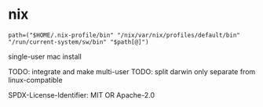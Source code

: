 # nix
```
path=("$HOME/.nix-profile/bin" "/nix/var/nix/profiles/default/bin" "/run/current-system/sw/bin" "$path[@]")
```
single-user mac install

TODO: integrate and make multi-user
TODO: split darwin only separate from linux-compatible

SPDX-License-Identifier: MIT OR Apache-2.0
